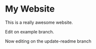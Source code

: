 # My Website

This is a really awesome website.

Edit on example branch.

Now editing on the update-readme branch
